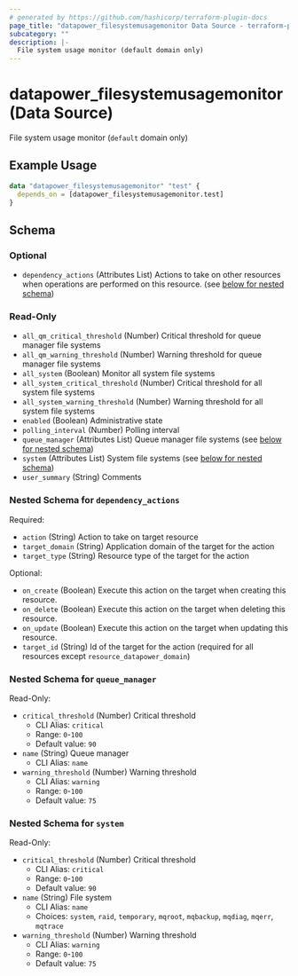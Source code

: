```yaml
---
# generated by https://github.com/hashicorp/terraform-plugin-docs
page_title: "datapower_filesystemusagemonitor Data Source - terraform-provider-datapower"
subcategory: ""
description: |-
  File system usage monitor (default domain only)
---
```


# datapower_filesystemusagemonitor (Data Source)

File system usage monitor (`default` domain only)

## Example Usage

```terraform
data "datapower_filesystemusagemonitor" "test" {
  depends_on = [datapower_filesystemusagemonitor.test]
}
```

<!-- schema generated by tfplugindocs -->
## Schema

### Optional

- `dependency_actions` (Attributes List) Actions to take on other resources when operations are performed on this resource. (see [below for nested schema](#nestedatt--dependency_actions))

### Read-Only

- `all_qm_critical_threshold` (Number) Critical threshold for queue manager file systems
- `all_qm_warning_threshold` (Number) Warning threshold for queue manager file systems
- `all_system` (Boolean) Monitor all system file systems
- `all_system_critical_threshold` (Number) Critical threshold for all system file systems
- `all_system_warning_threshold` (Number) Warning threshold for all system file systems
- `enabled` (Boolean) Administrative state
- `polling_interval` (Number) Polling interval
- `queue_manager` (Attributes List) Queue manager file systems (see [below for nested schema](#nestedatt--queue_manager))
- `system` (Attributes List) System file systems (see [below for nested schema](#nestedatt--system))
- `user_summary` (String) Comments

<a id="nestedatt--dependency_actions"></a>
### Nested Schema for `dependency_actions`

Required:

- `action` (String) Action to take on target resource
- `target_domain` (String) Application domain of the target for the action
- `target_type` (String) Resource type of the target for the action

Optional:

- `on_create` (Boolean) Execute this action on the target when creating this resource.
- `on_delete` (Boolean) Execute this action on the target when deleting this resource.
- `on_update` (Boolean) Execute this action on the target when updating this resource.
- `target_id` (String) Id of the target for the action (required for all resources except `resource_datapower_domain`)


<a id="nestedatt--queue_manager"></a>
### Nested Schema for `queue_manager`

Read-Only:

- `critical_threshold` (Number) Critical threshold
  - CLI Alias: `critical`
  - Range: `0`-`100`
  - Default value: `90`
- `name` (String) Queue manager
  - CLI Alias: `name`
- `warning_threshold` (Number) Warning threshold
  - CLI Alias: `warning`
  - Range: `0`-`100`
  - Default value: `75`


<a id="nestedatt--system"></a>
### Nested Schema for `system`

Read-Only:

- `critical_threshold` (Number) Critical threshold
  - CLI Alias: `critical`
  - Range: `0`-`100`
  - Default value: `90`
- `name` (String) File system
  - CLI Alias: `name`
  - Choices: `system`, `raid`, `temporary`, `mqroot`, `mqbackup`, `mqdiag`, `mqerr`, `mqtrace`
- `warning_threshold` (Number) Warning threshold
  - CLI Alias: `warning`
  - Range: `0`-`100`
  - Default value: `75`
